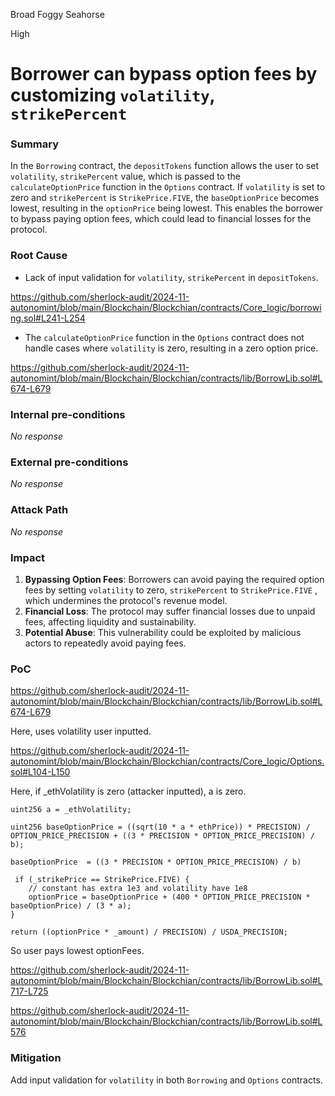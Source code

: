 Broad Foggy Seahorse

High

# Borrower can bypass option fees by customizing `volatility`, `strikePercent`

### Summary

In the `Borrowing` contract, the `depositTokens` function allows the user to set `volatility`, `strikePercent` value, which is passed to the `calculateOptionPrice` function in the `Options` contract. If `volatility` is set to zero and `strikePercent` is `StrikePrice.FIVE`, the `baseOptionPrice` becomes lowest, resulting in the `optionPrice` being lowest. This enables the borrower to bypass paying option fees, which could lead to financial losses for the protocol.

### Root Cause

- Lack of input validation for `volatility`, `strikePercent` in `depositTokens`.

https://github.com/sherlock-audit/2024-11-autonomint/blob/main/Blockchain/Blockchian/contracts/Core_logic/borrowing.sol#L241-L254

- The `calculateOptionPrice` function in the `Options` contract does not handle cases where `volatility` is zero, resulting in a zero option price.

https://github.com/sherlock-audit/2024-11-autonomint/blob/main/Blockchain/Blockchian/contracts/lib/BorrowLib.sol#L674-L679

### Internal pre-conditions

_No response_

### External pre-conditions

_No response_

### Attack Path

_No response_

### Impact

1. **Bypassing Option Fees**: Borrowers can avoid paying the required option fees by setting `volatility` to zero, `strikePercent` to `StrikePrice.FIVE` , which undermines the protocol's revenue model.
2. **Financial Loss**: The protocol may suffer financial losses due to unpaid fees, affecting liquidity and sustainability.
3. **Potential Abuse**: This vulnerability could be exploited by malicious actors to repeatedly avoid paying fees.

### PoC

https://github.com/sherlock-audit/2024-11-autonomint/blob/main/Blockchain/Blockchian/contracts/lib/BorrowLib.sol#L674-L679

Here, uses volatility user inputted.

https://github.com/sherlock-audit/2024-11-autonomint/blob/main/Blockchain/Blockchian/contracts/Core_logic/Options.sol#L104-L150

Here, if _ethVolatility is zero (attacker inputted), a is zero.
```solidity
uint256 a = _ethVolatility;
```
```solidity
uint256 baseOptionPrice = ((sqrt(10 * a * ethPrice)) * PRECISION) / OPTION_PRICE_PRECISION + ((3 * PRECISION * OPTION_PRICE_PRECISION) / b);
```

`baseOptionPrice  = ((3 * PRECISION * OPTION_PRICE_PRECISION) / b)`

```solidity
 if (_strikePrice == StrikePrice.FIVE) {
    // constant has extra 1e3 and volatility have 1e8
    optionPrice = baseOptionPrice + (400 * OPTION_PRICE_PRECISION * baseOptionPrice) / (3 * a);
}
```

`return ((optionPrice * _amount) / PRECISION) / USDA_PRECISION;`

So user pays lowest optionFees.

https://github.com/sherlock-audit/2024-11-autonomint/blob/main/Blockchain/Blockchian/contracts/lib/BorrowLib.sol#L717-L725

https://github.com/sherlock-audit/2024-11-autonomint/blob/main/Blockchain/Blockchian/contracts/lib/BorrowLib.sol#L576

### Mitigation

Add input validation for `volatility` in both `Borrowing` and `Options` contracts.
